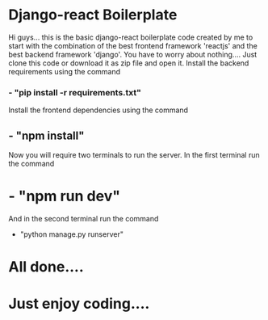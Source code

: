 # Django-react Boilerplate

Hi guys... this is the basic django-react boilerplate code created by me to start with the combination of the best frontend framework 'reactjs' and the best backend framework 'django'.
You have to worry about nothing.... Just clone this code or download it as zip file and open it.
Install the backend requirements using the command
### - "pip install -r requirements.txt"
Install the frontend dependencies using the command
## - "npm install"
Now you will require two terminals to run the server.
In the first terminal run the command
# - "npm run dev"
And in the second terminal run the command
- "python manage.py runserver"
# All done....
# Just enjoy coding....

